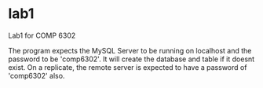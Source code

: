 # lab1
Lab1 for COMP 6302

The program expects the MySQL Server to be running on localhost and the password to be 'comp6302'. It will create the database and table if it doesnt exist. On a replicate, the remote server is expected to have a password of 'comp6302' also.
